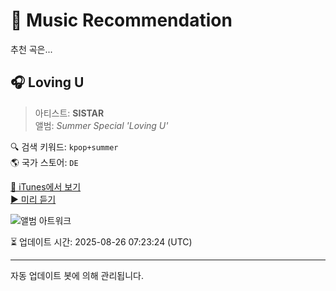 
# 🎵 Music Recommendation

추천 곡은...

## 🎧 Loving U  
> 아티스트: **SISTAR**  
> 앨범: _Summer Special 'Loving U'_  

🔍 검색 키워드: `kpop+summer`  
🌎 국가 스토어: `DE`

[🔗 iTunes에서 보기](https://music.apple.com/de/album/loving-u/540663278?i=540663351&uo=4)  
[▶️ 미리 듣기](https://audio-ssl.itunes.apple.com/itunes-assets/AudioPreview115/v4/a6/d8/0b/a6d80b31-2e24-901d-cfed-20ff1f0c3c5e/mzaf_11807490040116606503.plus.aac.p.m4a)

![앨범 아트워크](https://is1-ssl.mzstatic.com/image/thumb/Music125/v4/10/73/ea/1073ea82-0bd4-5f02-4f8a-c89ffb7a1904/KM0001561-_Sistar_-0628.jpg/100x100bb.jpg)

⏳ 업데이트 시간: 2025-08-26 07:23:24 (UTC)

---
자동 업데이트 봇에 의해 관리됩니다.
